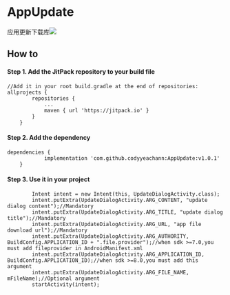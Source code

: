 # AppUpdate
应用更新下载库[![](https://jitpack.io/v/codyyeachann/AppUpdate.svg)](https://jitpack.io/#codyyeachann/AppUpdate)
## How to
#### Step 1. Add the JitPack repository to your build file
```
//Add it in your root build.gradle at the end of repositories:
allprojects {
		repositories {
			...
			maven { url 'https://jitpack.io' }
		}
	}
```
#### Step 2. Add the dependency
```
dependencies {
	        implementation 'com.github.codyyeachann:AppUpdate:v1.0.1'
	}
```
#### Step 3. Use it in your project
```
        Intent intent = new Intent(this, UpdateDialogActivity.class);
        intent.putExtra(UpdateDialogActivity.ARG_CONTENT, "update dialog content");//Mandatory
        intent.putExtra(UpdateDialogActivity.ARG_TITLE, "update dialog title");//Mandatory
        intent.putExtra(UpdateDialogActivity.ARG_URL, "app file download url");//Mandatory
        intent.putExtra(UpdateDialogActivity.ARG_AUTHORITY, BuildConfig.APPLICATION_ID + ".file.provider");//when sdk >=7.0,you must add fileprovider in AndroidManifest.xml
        intent.putExtra(UpdateDialogActivity.ARG_APPLICATION_ID, BuildConfig.APPLICATION_ID);//when sdk >=8.0,you must add this argument
        intent.putExtra(UpdateDialogActivity.ARG_FILE_NAME, mFileName);//Optional argument
        startActivity(intent);
```
